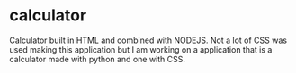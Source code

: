 # calculator
Calculator built in HTML and combined with NODEJS. Not a lot of CSS was used making this application but I am working on a application that is a
calculator made with python and one with CSS.
